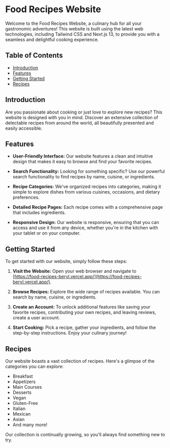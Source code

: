 # Food Recipes Website

Welcome to the Food Recipes Website, a culinary hub for all your gastronomic adventures! This website is built using the latest web technologies, including Tailwind CSS and Next.js 13, to provide you with a seamless and delightful cooking experience.

## Table of Contents

- [Introduction](#introduction)
- [Features](#features)
- [Getting Started](#getting-started)
- [Recipes](#recipes)

## Introduction

Are you passionate about cooking or just love to explore new recipes? This website is designed with you in mind. Discover an extensive collection of delectable recipes from around the world, all beautifully presented and easily accessible.

## Features

- **User-Friendly Interface:** Our website features a clean and intuitive design that makes it easy to browse and find your favorite recipes.

- **Search Functionality:** Looking for something specific? Use our powerful search functionality to find recipes by name, cuisine, or ingredients.

- **Recipe Categories:** We've organized recipes into categories, making it simple to explore dishes from various cuisines, occasions, and dietary preferences.

- **Detailed Recipe Pages:** Each recipe comes with a comprehensive page that includes ingredients.

- **Responsive Design:** Our website is responsive, ensuring that you can access and use it from any device, whether you're in the kitchen with your tablet or on your computer.

## Getting Started

To get started with our website, simply follow these steps:

1. **Visit the Website:** Open your web browser and navigate to [https://food-recipes-beryl.vercel.app/](https://food-recipes-beryl.vercel.app/).

2. **Browse Recipes:** Explore the wide range of recipes available. You can search by name, cuisine, or ingredients.

3. **Create an Account:** To unlock additional features like saving your favorite recipes, contributing your own recipes, and leaving reviews, create a user account.

4. **Start Cooking:** Pick a recipe, gather your ingredients, and follow the step-by-step instructions. Enjoy your culinary journey!

## Recipes

Our website boasts a vast collection of recipes. Here's a glimpse of the categories you can explore:

- Breakfast
- Appetizers
- Main Courses
- Desserts
- Vegan
- Gluten-Free
- Italian
- Mexican
- Asian
- And many more!

Our collection is continually growing, so you'll always find something new to try.

